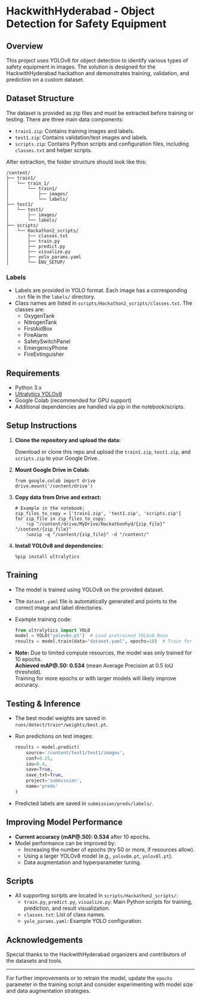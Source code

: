 # HackwithHyderabad - Object Detection for Safety Equipment

## Overview

This project uses YOLOv8 for object detection to identify various types of safety equipment in images. The solution is designed for the HackwithHyderabad hackathon and demonstrates training, validation, and prediction on a custom dataset.

## Dataset Structure

The dataset is provided as zip files and must be extracted before training or testing. There are three main data components:

- `train1.zip`: Contains training images and labels.
- `test1.zip`: Contains validation/test images and labels.
- `scripts.zip`: Contains Python scripts and configuration files, including `classes.txt` and helper scripts.

After extraction, the folder structure should look like this:

```
/content/
├── train1/
│   └── train_1/
│       └── train1/
│           ├── images/
│           └── labels/
├── test1/
│   └── test1/
│       ├── images/
│       └── labels/
├── scripts/
│   └── Hackathon2_scripts/
│       ├── classes.txt
│       ├── train.py
│       ├── predict.py
│       ├── visualize.py
│       ├── yolo_params.yaml
│       └── ENV_SETUP/
```

### Labels

- Labels are provided in YOLO format. Each image has a corresponding `.txt` file in the `labels/` directory.
- Class names are listed in `scripts/Hackathon2_scripts/classes.txt`. The classes are:
  - OxygenTank
  - NitrogenTank
  - FirstAidBox
  - FireAlarm
  - SafetySwitchPanel
  - EmergencyPhone
  - FireExtinguisher

## Requirements

- Python 3.x
- [Ultralytics YOLOv8](https://docs.ultralytics.com/)
- Google Colab (recommended for GPU support)
- Additional dependencies are handled via pip in the notebook/scripts.

## Setup Instructions

1. **Clone the repository and upload the data:**

   Download or clone this repo and upload the `train1.zip`, `test1.zip`, and `scripts.zip` to your Google Drive.

2. **Mount Google Drive in Colab:**

   ```
   from google.colab import drive
   drive.mount('/content/drive')
   ```

3. **Copy data from Drive and extract:**

   ```
   # Example in the notebook:
   zip_files_to_copy = ['train1.zip', 'test1.zip', 'scripts.zip']
   for zip_file in zip_files_to_copy:
       !cp "/content/drive/MyDrive/Hackathonhyd/{zip_file}" "/content/{zip_file}"
       !unzip -q "/content/{zip_file}" -d "/content/"
   ```

4. **Install YOLOv8 and dependencies:**

   ```
   %pip install ultralytics
   ```

## Training

- The model is trained using YOLOv8 on the provided dataset.
- The `dataset.yaml` file is automatically generated and points to the correct image and label directories.
- Example training code:

   ```python
   from ultralytics import YOLO
   model = YOLO("yolov8n.pt")  # Load pretrained YOLOv8 Nano
   results = model.train(data="dataset.yaml", epochs=10)  # Train for 10 epochs
   ```

- **Note:** Due to limited compute resources, the model was only trained for 10 epochs.  
  **Achieved mAP@.50: 0.534** (mean Average Precision at 0.5 IoU threshold).  
  Training for more epochs or with larger models will likely improve accuracy.

## Testing & Inference

- The best model weights are saved in `runs/detect/train*/weights/best.pt`.
- Run predictions on test images:

   ```python
   results = model.predict(
       source='/content/test1/test1/images',
       conf=0.25,
       iou=0.4,
       save=True,
       save_txt=True,
       project='submission',
       name='preds'
   )
   ```

- Predicted labels are saved in `submission/preds/labels/`.

## Improving Model Performance

- **Current accuracy (mAP@.50): 0.534** after 10 epochs.
- Model performance can be improved by:
  - Increasing the number of epochs (try 50 or more, if resources allow).
  - Using a larger YOLOv8 model (e.g., `yolov8m.pt`, `yolov8l.pt`).
  - Data augmentation and hyperparameter tuning.

## Scripts

- All supporting scripts are located in `scripts/Hackathon2_scripts/`:
  - `train.py`, `predict.py`, `visualize.py`: Main Python scripts for training, prediction, and result visualization.
  - `classes.txt`: List of class names.
  - `yolo_params.yaml`: Example YOLO configuration.

## Acknowledgements

Special thanks to the HackwithHyderabad organizers and contributors of the datasets and tools.

---

For further improvements or to retrain the model, update the `epochs` parameter in the training script and consider experimenting with model size and data augmentation strategies.
